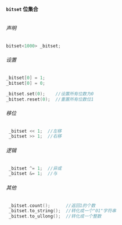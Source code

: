#### `bitset` 位集合

######  

###### 声明

```c++
bitset<1000> _bitset;
```

###### 设置

```c++
_bitset[0] = 1;
_bitset[0] = 0;

_bitset.set(0);    //设置所有位数为0
_bitset.reset(0);  //重置所有位数位1
```

###### 移位

```c++
 _bitset << 1;  //左移
 _bitset >> 1;  //右移
```

###### 逻辑

```c++
 _bitset ^= 1;  //异或
 _bitset &= 1;  //与
```

###### 其他

```c++
 _bitset.count();      //返回1的个数
 _bitset.to_string();  //转化成一个"01"字符串
 _bitset.to_ullong();  //转化成一个整数
```






